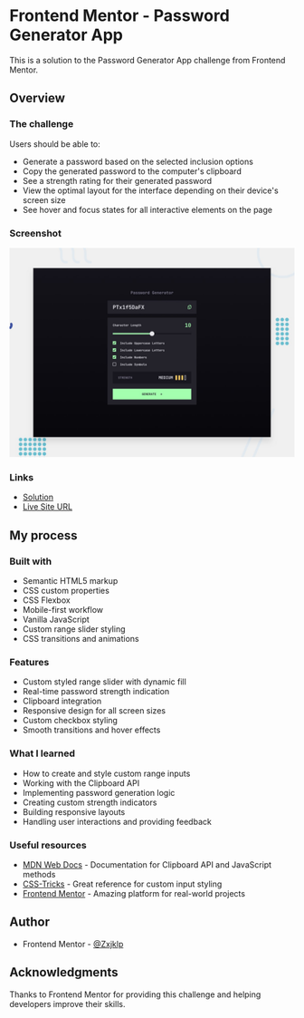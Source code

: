 # Frontend Mentor - Password Generator App

This is a solution to the Password Generator App challenge from Frontend Mentor.

## Overview

### The challenge

Users should be able to:

- Generate a password based on the selected inclusion options
- Copy the generated password to the computer's clipboard
- See a strength rating for their generated password
- View the optimal layout for the interface depending on their device's screen size
- See hover and focus states for all interactive elements on the page

### Screenshot

![](./preview.jpg)

### Links

- [Solution](https://www.frontendmentor.io/solutions/password-generator-app-hwmNLfB_uF)
- [Live Site URL](https://zxjklp.github.io/password-generator-app/)

## My process

### Built with

- Semantic HTML5 markup
- CSS custom properties
- CSS Flexbox
- Mobile-first workflow
- Vanilla JavaScript
- Custom range slider styling
- CSS transitions and animations

### Features

- Custom styled range slider with dynamic fill
- Real-time password strength indication
- Clipboard integration
- Responsive design for all screen sizes
- Custom checkbox styling
- Smooth transitions and hover effects

### What I learned

- How to create and style custom range inputs
- Working with the Clipboard API
- Implementing password generation logic
- Creating custom strength indicators
- Building responsive layouts
- Handling user interactions and providing feedback

### Useful resources

- [MDN Web Docs](https://developer.mozilla.org) - Documentation for Clipboard API and JavaScript methods
- [CSS-Tricks](https://css-tricks.com) - Great reference for custom input styling
- [Frontend Mentor](https://www.frontendmentor.io) - Amazing platform for real-world projects

## Author

- Frontend Mentor - [@Zxjklp](https://www.frontendmentor.io/profile/Zxjklp)

## Acknowledgments

Thanks to Frontend Mentor for providing this challenge and helping developers improve their skills.

